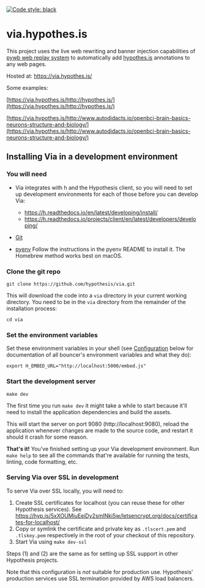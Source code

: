 [![Code style: black](https://img.shields.io/badge/code%20style-black-000000.svg)](https://github.com/ambv/black)

via.hypothes.is
================

This project uses the live web rewriting and banner injection capabilities of
[pywb web replay system](https://github.com/ikreymer/pywb) to automatically add
[hypothes.is](https://hypothes.is) annotations to any web pages.

Hosted at: https://via.hypothes.is/

Some examples:

[https://via.hypothes.is/http://hypothes.is/](https://via.hypothes.is/http://hypothes.is/)

[https://via.hypothes.is/http://www.autodidacts.io/openbci-brain-basics-neurons-structure-and-biology/](https://via.hypothes.is/http://www.autodidacts.io/openbci-brain-basics-neurons-structure-and-biology/)

Installing Via in a development environment
-------------------------------------------

### You will need

* Via integrates with h and the Hypothesis client, so you will need to
  set up development environments for each of those before you can develop Via:

  * https://h.readthedocs.io/en/latest/developing/install/
  * https://h.readthedocs.io/projects/client/en/latest/developers/developing/

* [Git](https://git-scm.com/)

* [pyenv](https://github.com/pyenv/pyenv)
  Follow the instructions in the pyenv README to install it.
  The Homebrew method works best on macOS.

### Clone the git repo

    git clone https://github.com/hypothesis/via.git

This will download the code into a `via` directory in your current working
directory. You need to be in the `via` directory from the remainder of the
installation process:

    cd via

### Set the environment variables

Set these environment variables in your shell (see
[Configuration](#configuration) below for documentation of all bouncer's
environment variables and what they do):

    export H_EMBED_URL="http://localhost:5000/embed.js"

### Start the development server

    make dev

The first time you run `make dev` it might take a while to start because it'll
need to install the application dependencies and build the assets.

This will start the server on port 9080 (http://localhost:9080), reload the
application whenever changes are made to the source code, and restart it should
it crash for some reason.

**That's it!** You’ve finished setting up your Via development environment. Run
`make help` to see all the commands that're available for running the tests,
linting, code formatting, etc.

### Serving Via over SSL in development

To serve Via over SSL locally, you will need to:

1. Create SSL certificates for localhost (you can reuse these for other Hypothesis
   services). See https://hyp.is/5xXOUMiuEeiDy2smINki5w/letsencrypt.org/docs/certificates-for-localhost/
2. Copy or symlink the certificate and private key as `.tlscert.pem` and
   `.tlskey.pem` respectively in the root of your checkout of this repository.
3. Start Via using `make dev-ssl`

Steps (1) and (2) are the same as for setting up SSL support in other Hypothesis
projects.

Note that this configuration is *not* suitable for production use.
Hypothesis' production services use SSL termination provided by AWS load
balancers.
